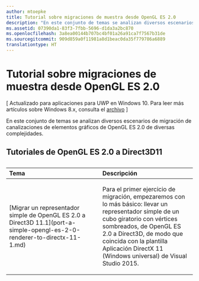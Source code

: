 ```yaml
---
author: mtoepke
title: Tutorial sobre migraciones de muestra desde OpenGL ES 2.0
description: "En este conjunto de temas se analizan diversos escenarios de migración de canalizaciones de elementos gráficos de OpenGL ES 2.0 de diversas complejidades."
ms.assetid: 07390da1-83f3-7fbb-5696-d1da3a2bc870
ms.openlocfilehash: 3a8ea00144b707bc4bf01a26a91ca7f7567b31de
ms.sourcegitcommit: 909d859a0f11981a8d1beac0da35f779786a6889
translationtype: HT
---
```

# <a name="walkthrough-sample-ports-from-opengl-es-20"></a>Tutorial sobre migraciones de muestra desde OpenGL ES 2.0


\[ Actualizado para aplicaciones para UWP en Windows 10. Para leer más artículos sobre Windows 8.x, consulta el [archivo](http://go.microsoft.com/fwlink/p/?linkid=619132) \]

En este conjunto de temas se analizan diversos escenarios de migración de canalizaciones de elementos gráficos de OpenGL ES 2.0 de diversas complejidades.

## <a name="opengl-es-20-to-direct3d-11-walkthroughs"></a>Tutoriales de OpenGL ES 2.0 a Direct3D11

## 
<table>
<colgroup>
<col width="50%" />
<col width="50%" />
</colgroup>
<thead>
<tr class="header">
<th align="left">Tema</th>
<th align="left">Descripción</th>
</tr>
</thead>
<tbody>
<tr class="odd">
<td align="left"><p>[Migrar un representador simple de OpenGL ES 2.0 a Direct3D 11.1](port-a-simple-opengl-es-2-0-renderer-to-directx-11-1.md)</p></td>
<td align="left"><p>Para el primer ejercicio de migración, empezaremos con lo más básico: llevar un representador simple de un cubo giratorio con vértices sombreados, de OpenGL ES 2.0 a Direct3D, de modo que coincida con la plantilla Aplicación DirectX 11 (Windows universal) de Visual Studio 2015.</p></td>
</tr>
</tbody>
</table>

 

 

 




